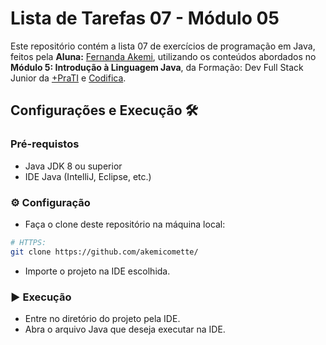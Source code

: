 # Lista de Tarefas 07 - Módulo 05

Este repositório contém a lista 07 de exercícios de programação em Java, feitos pela **Aluna:** [Fernanda Akemi](https://www.github.com/akemicomette), utilizando os conteúdos abordados no **Módulo 5: Introdução à Linguagem Java**, da Formação: Dev Full Stack Junior da [+PraTI](https://www.maisprati.com.br/) e [Codifica](https://www.codificaedu.com.br/).

## Configurações e Execução 🛠️

### Pré-requistos

- Java JDK 8 ou superior
- IDE Java (IntelliJ, Eclipse, etc.)

### ⚙️ Configuração

- Faça o clone deste repositório na máquina local:

```bash
# HTTPS:
git clone https://github.com/akemicomette/

```

- Importe o projeto na IDE escolhida.


### ▶️ Execução

- Entre no diretório do projeto pela IDE.
- Abra o arquivo Java que deseja executar na IDE.
